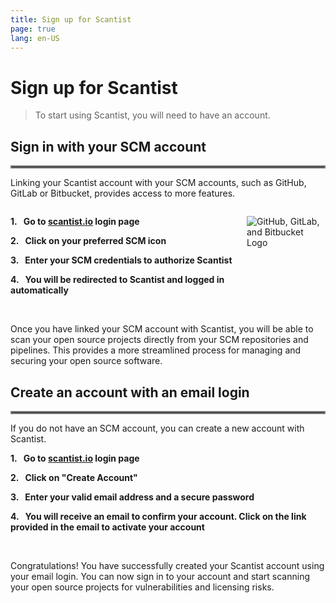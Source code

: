 ```yaml
---
title: Sign up for Scantist
page: true
lang: en-US
---
```


<ClientOnly>

# Sign up for Scantist

>To start using Scantist, you will need to have an account. 

## Sign in with your SCM account 

<hr style="border:2px solid gray" />

Linking your Scantist account with your SCM accounts, such as GitHub, GitLab or Bitbucket, provides access to more features. 

<div style="display: flex;">
<div style="flex: 3;">

**1.&nbsp;&nbsp;&nbsp;Go to [scantist.io](https://scantist.io) login page**

**2.&nbsp;&nbsp;&nbsp;Click on your preferred SCM icon**

**3.&nbsp;&nbsp;&nbsp;Enter your SCM credentials to authorize Scantist**

**4.&nbsp;&nbsp;&nbsp;You will be redirected to Scantist and logged in automatically**
</div><div style="flex: 1;">

![GitHub, GitLab, and Bitbucket Logo](/images/SCM_logo.png)
</div></div>

<br />

Once you have linked your SCM account with Scantist, you will be able to scan your open source projects directly from your SCM repositories and pipelines. This provides a more streamlined process for managing and securing your open source software. 

## Create an account with an email login 

<hr style="border:2px solid gray" />

If you do not have an SCM account, you can create a new account with Scantist. 

**1.&nbsp;&nbsp;&nbsp;Go to [scantist.io](https://scantist.io) login page**

**2.&nbsp;&nbsp;&nbsp;Click on "Create Account"**

**3.&nbsp;&nbsp;&nbsp;Enter your valid email address and a secure password**

**4.&nbsp;&nbsp;&nbsp;You will receive an email to confirm your account. Click on the link provided in the email to activate your account**

<br />

Congratulations! You have successfully created your Scantist account using your email login. You can now sign in to your account and start scanning your open source projects for vulnerabilities and licensing risks.

<!--@include: ../../parts/whats-next.md-->

</ClientOnly>
